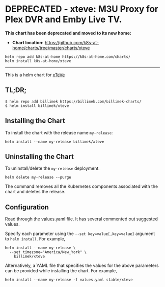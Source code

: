 # DEPRECATED - xteve: M3U Proxy for Plex DVR and Emby Live TV.

**This chart has been deprecated and moved to its new home:**

- **Chart location:** https://github.com/k8s-at-home/charts/tree/master/charts/xteve

```console
helm repo add k8s-at-home https://k8s-at-home.com/charts/
helm install k8s-at-home/xteve
```

---

This is a helm chart for [xTeVe](https://github.com/xteve-project/xTeVe)

## TL;DR;

```shell
$ helm repo add billimek https://billimek.com/billimek-charts/
$ helm install billimek/xteve
```

## Installing the Chart

To install the chart with the release name `my-release`:

```console
helm install --name my-release billimek/xteve
```

## Uninstalling the Chart

To uninstall/delete the `my-release` deployment:

```console
helm delete my-release --purge
```

The command removes all the Kubernetes components associated with the chart and deletes the release.

## Configuration

Read through the [values.yaml](https://github.com/billimek/billimek-charts/blob/master/charts/xteve/values.yaml) file. It has several commented out suggested values.

Specify each parameter using the `--set key=value[,key=value]` argument to `helm install`. For example,

```console
helm install --name my-release \
  --set timezone="America/New_York" \
    billimek/xteve
```

Alternatively, a YAML file that specifies the values for the above parameters can be provided while installing the chart. For example,

```console
helm install --name my-release -f values.yaml stable/xteve
```
